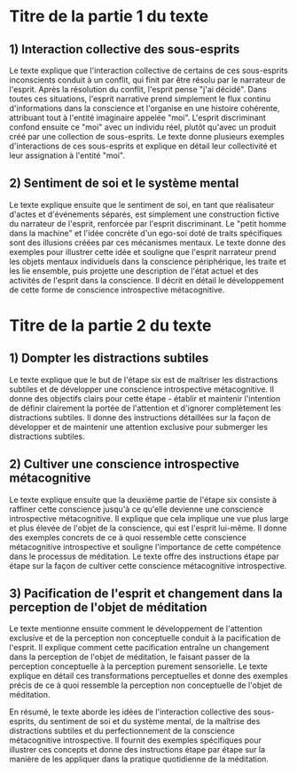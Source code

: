 # Titre de la partie 1 du texte

## 1) Interaction collective des sous-esprits

Le texte explique que l'interaction collective de certains de ces sous-esprits inconscients conduit à un conflit, qui finit par être résolu par le narrateur de l'esprit. Après la résolution du conflit, l'esprit pense "j'ai décidé". Dans toutes ces situations, l'esprit narrative prend simplement le flux continu d'informations dans la conscience et l'organise en une histoire cohérente, attribuant tout à l'entité imaginaire appelée "moi". L'esprit discriminant confond ensuite ce "moi" avec un individu réel, plutôt qu'avec un produit créé par une collection de sous-esprits. Le texte donne plusieurs exemples d'interactions de ces sous-esprits et explique en détail leur collectivité et leur assignation à l'entité "moi".

## 2) Sentiment de soi et le système mental

Le texte explique ensuite que le sentiment de soi, en tant que réalisateur d'actes et d'événements séparés, est simplement une construction fictive du narrateur de l'esprit, renforcée par l'esprit discriminant. Le "petit homme dans la machine" et l'idée concrète d'un ego-soi doté de traits spécifiques sont des illusions créées par ces mécanismes mentaux. Le texte donne des exemples pour illustrer cette idée et souligne que l'esprit narrateur prend les objets mentaux individuels dans la conscience périphérique, les traite et les lie ensemble, puis projette une description de l'état actuel et des activités de l'esprit dans la conscience. Il décrit en détail le développement de cette forme de conscience introspective métacognitive.

# Titre de la partie 2 du texte

## 1) Dompter les distractions subtiles

Le texte explique que le but de l'étape six est de maîtriser les distractions subtiles et de développer une conscience introspective métacognitive. Il donne des objectifs clairs pour cette étape - établir et maintenir l'intention de définir clairement la portée de l'attention et d'ignorer complètement les distractions subtiles. Il donne des instructions détaillées sur la façon de développer et de maintenir une attention exclusive pour submerger les distractions subtiles.

## 2) Cultiver une conscience introspective métacognitive

Le texte explique ensuite que la deuxième partie de l'étape six consiste à raffiner cette conscience jusqu'à ce qu'elle devienne une conscience introspective métacognitive. Il explique que cela implique une vue plus large et plus élevée de l'objet de la conscience, qui est l'esprit lui-même. Il donne des exemples concrets de ce à quoi ressemble cette conscience métacognitive introspective et souligne l'importance de cette compétence dans le processus de méditation. Le texte offre des instructions étape par étape sur la façon de cultiver cette conscience métacognitive introspective.

## 3) Pacification de l'esprit et changement dans la perception de l'objet de méditation

Le texte mentionne ensuite comment le développement de l'attention exclusive et de la perception non conceptuelle conduit à la pacification de l'esprit. Il explique comment cette pacification entraîne un changement dans la perception de l'objet de méditation, le faisant passer de la perception conceptuelle à la perception purement sensorielle. Le texte explique en détail ces transformations perceptuelles et donne des exemples précis de ce à quoi ressemble la perception non conceptuelle de l'objet de méditation.

En résumé, le texte aborde les idées de l'interaction collective des sous-esprits, du sentiment de soi et du système mental, de la maîtrise des distractions subtiles et du perfectionnement de la conscience métacognitive introspective. Il fournit des exemples spécifiques pour illustrer ces concepts et donne des instructions étape par étape sur la manière de les appliquer dans la pratique quotidienne de la méditation.